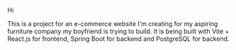 Hi

This is a project for an e-commerce website I'm creating for my aspiring furniture company my boyfriend is trying to build.
It is being built with Vite + React.js for frontend, Spring Boot for backend and PostgreSQL for backend.
